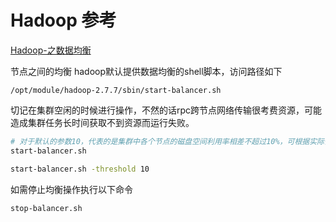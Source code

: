# Hadoop 参考

[Hadoop-之数据均衡](https://blog.csdn.net/shufangreal/article/details/112391358)

节点之间的均衡
hadoop默认提供数据均衡的shell脚本，访问路径如下

`/opt/module/hadoop-2.7.7/sbin/start-balancer.sh`

切记在集群空闲的时候进行操作，不然的话rpc跨节点网络传输很考费资源，可能造成集群任务长时间获取不到资源而运行失败。

```bash
# 对于默认的参数10，代表的是集群中各个节点的磁盘空间利用率相差不超过10%，可根据实际情况操作
start-balancer.sh

start-balancer.sh -threshold 10
```

如需停止均衡操作执行以下命令

```bash
stop-balancer.sh
```

